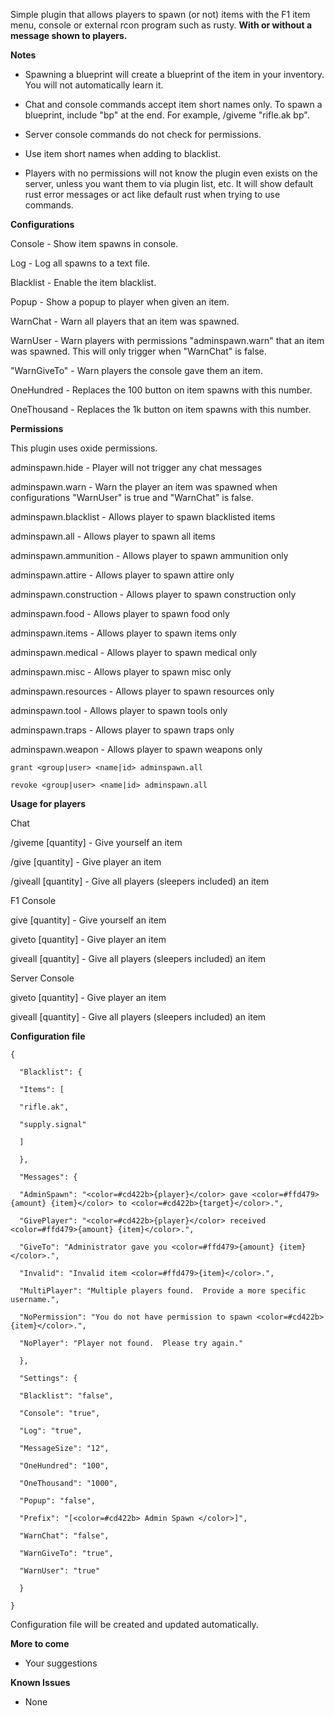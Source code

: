 Simple plugin that allows players to spawn (or not) items with the F1 item menu, console or external rcon program such as rusty.  **With or without a message shown to players.**

**Notes**


* Spawning a blueprint will create a blueprint of the item in your inventory.  You will not automatically learn it.
* Chat and console commands accept item short names only.  To spawn a blueprint, include "bp" at the end.  For example, /giveme "rifle.ak bp".
* Server console commands do not check for permissions.

* Use item short names when adding to blacklist.
* Players with no permissions will not know the plugin even exists on the server, unless you want them to via plugin list, etc. It will show default rust error messages or act like default rust when trying to use commands.


**Configurations**

Console - Show item spawns in console.

Log - Log all spawns to a text file.

Blacklist - Enable the item blacklist.

Popup - Show a popup to player when given an item.

WarnChat - Warn all players that an item was spawned.

WarnUser - Warn players with permissions "adminspawn.warn" that an item was spawned. This will only trigger when "WarnChat" is false.

"WarnGiveTo" - Warn players the console gave them an item.

OneHundred - Replaces the 100 button on item spawns with this number.

OneThousand - Replaces the 1k button on item spawns with this number.

**Permissions**

This plugin uses oxide permissions.


adminspawn.hide - Player will not trigger any chat messages

adminspawn.warn - Warn the player an item was spawned when configurations "WarnUser" is true and "WarnChat" is false.

adminspawn.blacklist - Allows player to spawn blacklisted items

adminspawn.all - Allows player to spawn all items

adminspawn.ammunition - Allows player to spawn ammunition only

adminspawn.attire - Allows player to spawn attire only

adminspawn.construction - Allows player to spawn construction only

adminspawn.food - Allows player to spawn food only

adminspawn.items - Allows player to spawn items only

adminspawn.medical - Allows player to spawn medical only

adminspawn.misc - Allows player to spawn misc only

adminspawn.resources - Allows player to spawn resources only

adminspawn.tool - Allows player to spawn tools only

adminspawn.traps - Allows player to spawn traps only

adminspawn.weapon - Allows player to spawn weapons only

````
grant <group|user> <name|id> adminspawn.all

revoke <group|user> <name|id> adminspawn.all
````


**Usage for players**


Chat

/giveme <item> [quantity] - Give yourself an item

/give <player> <item> [quantity] - Give player an item

/giveall <item> [quantity] - Give all players (sleepers included) an item


F1 Console

give <item> [quantity] - Give yourself an item

giveto <player> <item> [quantity] - Give player an item

giveall <item> [quantity] - Give all players (sleepers included) an item


Server Console

giveto <player> <item> [quantity] - Give player an item

giveall <item> [quantity] - Give all players (sleepers included) an item

**Configuration file**

````
{

  "Blacklist": {

  "Items": [

  "rifle.ak",

  "supply.signal"

  ]

  },

  "Messages": {

  "AdminSpawn": "<color=#cd422b>{player}</color> gave <color=#ffd479>{amount} {item}</color> to <color=#cd422b>{target}</color>.",

  "GivePlayer": "<color=#cd422b>{player}</color> received <color=#ffd479>{amount} {item}</color>.",

  "GiveTo": "Administrator gave you <color=#ffd479>{amount} {item}</color>.",

  "Invalid": "Invalid item <color=#ffd479>{item}</color>.",

  "MultiPlayer": "Multiple players found.  Provide a more specific username.",

  "NoPermission": "You do not have permission to spawn <color=#cd422b>{item}</color>.",

  "NoPlayer": "Player not found.  Please try again."

  },

  "Settings": {

  "Blacklist": "false",

  "Console": "true",

  "Log": "true",

  "MessageSize": "12",

  "OneHundred": "100",

  "OneThousand": "1000",

  "Popup": "false",

  "Prefix": "[<color=#cd422b> Admin Spawn </color>]",

  "WarnChat": "false",

  "WarnGiveTo": "true",

  "WarnUser": "true"

  }

}
````

Configuration file will be created and updated automatically.

**More to come**


* Your suggestions


**Known Issues**


* None